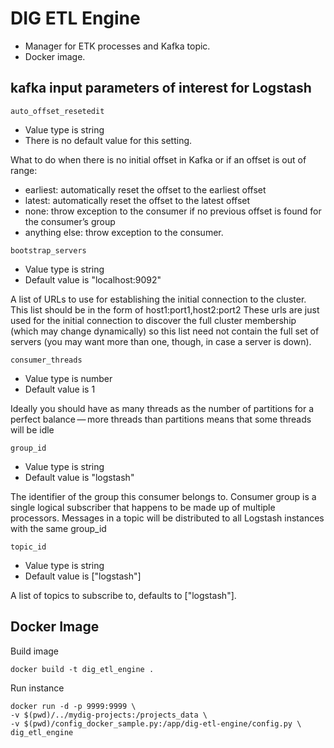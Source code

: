# DIG ETL Engine

- Manager for ETK processes and Kafka topic.
- Docker image.

## kafka input parameters of interest for Logstash
`auto_offset_resetedit`
- Value type is string
- There is no default value for this setting.

What to do when there is no initial offset in Kafka or if an offset is out of range:  
- earliest: automatically reset the offset to the earliest offset
- latest: automatically reset the offset to the latest offset
- none: throw exception to the consumer if no previous offset is found for the consumer’s group
- anything else: throw exception to the consumer.

`bootstrap_servers`
- Value type is string
- Default value is "localhost:9092"

A list of URLs to use for establishing the initial connection to the cluster. This list should be in the form of host1:port1,host2:port2 These urls are just used for the initial connection to discover the full cluster membership (which may change dynamically) so this list need not contain the full set of servers (you may want more than one, though, in case a server is down).

`consumer_threads`
- Value type is number
- Default value is 1

Ideally you should have as many threads as the number of partitions for a perfect balance — more threads than partitions means that some threads will be idle

`group_id`
- Value type is string
- Default value is "logstash"

The identifier of the group this consumer belongs to. Consumer group is a single logical subscriber that happens to be made up of multiple processors. Messages in a topic will be distributed to all Logstash instances with the same group_id

`topic_id`
- Value type is string
- Default value is ["logstash"]

A list of topics to subscribe to, defaults to ["logstash"].


## Docker Image

Build image

    docker build -t dig_etl_engine .
    
Run instance

    docker run -d -p 9999:9999 \
    -v $(pwd)/../mydig-projects:/projects_data \
    -v $(pwd)/config_docker_sample.py:/app/dig-etl-engine/config.py \
    dig_etl_engine
